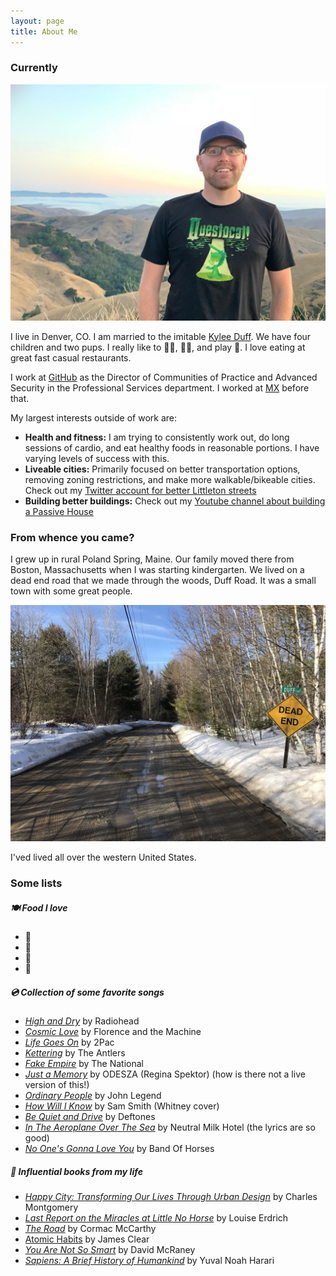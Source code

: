 ```yaml
---
layout: page
title: About Me
---
```


### Currently

<img src="/assets/picture-of-me.jpg" alt="Matthew Duff" width="600"/>

I live in Denver, CO. I am married to the imitable [Kylee Duff](https://www.instagram.com/kyleeduff). We have four children and two pups. I really like to 🚴‍♀️, 🏊‍♂️, and play 🏀. I love eating at great fast casual restaurants.

I work at [GitHub](https://github.com) as the Director of Communities of Practice and Advanced Security in the Professional Services department. I worked at [MX](https://mx.com) before that.

My largest interests outside of work are:

- **Health and fitness:** I am trying to consistently work out, do long sessions of cardio, and eat healthy foods in reasonable portions. I have varying levels of success with this. 
- **Liveable cities:** Primarily focused on better transportation options, removing zoning restrictions, and make more walkable/bikeable cities. Check out my [Twitter account for better Littleton streets](https://www.twitter.com/littleton4bikes)
- **Building better buildings:** Check out my [Youtube channel about building a Passive House](https://www.youtube.com/channel/UCD1rs6e3tx6r2dd1QWfiN2g)

### From whence you came? 

I grew up in rural Poland Spring, Maine. Our family moved there from Boston, Massachusetts when I was starting kindergarten. We lived on a dead end road that we made through the woods, Duff Road. It was a small town with some great people.

<img src="/assets/duff-road.jpg" alt="Dead End" width="600"/>

I'ved lived all over the western United States. 

### Some lists

##### 🍽️ Food I love

- 🥑
- 🌮
- 🥟
- 🍅

##### 💿 Collection of _some favorite_ songs

- [_High and Dry_](https://www.youtube.com/watch?v=SXW1ls53lok) by Radiohead
- [_Cosmic Love_](https://www.youtube.com/watch?v=_gMq3hRLDD0) by Florence and the Machine
- [_Life Goes On_](https://www.youtube.com/watch?v=W69SSLfRJho) by 2Pac
- [_Kettering_](https://www.youtube.com/watch?v=zcUyWDyizlo) by The Antlers
- [_Fake Empire_](https://www.youtube.com/watch?v=rzpC1AzO84Q) by The National
- [_Just a Memory_](https://www.youtube.com/watch?v=RogVsavOPAE) by ODESZA (Regina Spektor) (how is there not a live version of this!)
- [_Ordinary People_](https://www.youtube.com/watch?v=6fWdT0qa6Ic) by John Legend
- [_How Will I Know_](https://www.youtube.com/watch?v=kwHACITShSI) by Sam Smith (Whitney cover)
- [_Be Quiet and Drive_](https://www.youtube.com/watch?v=kr_ufdkuQPM) by Deftones
- [_In The Aeroplane Over The Sea_](https://www.youtube.com/watch?v=wqMZv1DN1Gc) by Neutral Milk Hotel (the lyrics are so good)
- [_No One's Gonna Love You_](https://www.youtube.com/watch?v=KoQy_p3vNb8) by Band Of Horses

##### 📕 Influential books from my life

- [_Happy City: Transforming Our Lives Through Urban Design_](https://www.amazon.com/Happy-City-Transforming-Through-Design/dp/0374534888) by Charles Montgomery
- [_Last Report on the Miracles at Little No Horse_](https://www.amazon.com/Last-Report-Miracles-Little-Horse/dp/0061577626) by Louise Erdrich
- [_The Road_](https://www.amazon.com/Road-Cormac-McCarthy/dp/0307387895) by Cormac McCarthy
- [Atomic Habits](https://www.amazon.com/Atomic-Habits-Proven-Build-Break/dp/0735211299) by James Clear
- [_You Are Not So Smart_](https://www.amazon.com/You-Are-Not-So-Smart/dp/1592407366/) by David McRaney
- [_Sapiens: A Brief History of Humankind_](https://www.amazon.com/Sapiens-Brief-History-Humankind/dp/B07TTKLNHQ) by Yuval Noah Harari
